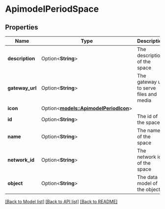 # ApimodelPeriodSpace

## Properties

Name | Type | Description | Notes
------------ | ------------- | ------------- | -------------
**description** | Option<**String**> | The description of the space | [optional]
**gateway_url** | Option<**String**> | The gateway url to serve files and media | [optional]
**icon** | Option<[**models::ApimodelPeriodIcon**](apimodel.Icon.md)> |  | [optional]
**id** | Option<**String**> | The id of the space | [optional]
**name** | Option<**String**> | The name of the space | [optional]
**network_id** | Option<**String**> | The network id of the space | [optional]
**object** | Option<**String**> | The data model of the object | [optional]

[[Back to Model list]](../README.md#documentation-for-models) [[Back to API list]](../README.md#documentation-for-api-endpoints) [[Back to README]](../README.md)


